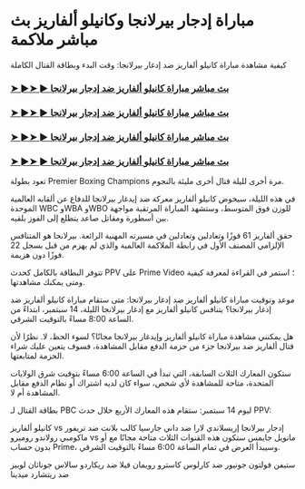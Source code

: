 # مباراة إدجار بيرلانجا وكانيلو ألفاريز بث مباشر ملاكمة

كيفية مشاهدة مباراة كانيلو ألفاريز ضد إدغار بيرلانجا: وقت البدء وبطاقة القتال الكاملة

<h3><a href="https://cutt.ly/WeR39PY0">➤ ►➤ ► بث مباشر مباراة كانيلو ألفاريز ضد إدجار بيرلانجا</a></h3>

<h3><a href="https://cutt.ly/WeR39PY0">➤ ►➤ ► بث مباشر مباراة كانيلو ألفاريز ضد إدجار بيرلانجا</a></h3>

<h3><a href="https://cutt.ly/WeR39PY0">➤ ►➤ ► بث مباشر مباراة كانيلو ألفاريز ضد إدجار بيرلانجا</a></h3>

<h3><a href="https://cutt.ly/WeR39PY0">➤ ►➤ ► بث مباشر مباراة كانيلو ألفاريز ضد إدجار بيرلانجا</a></h3>

تعود بطولة Premier Boxing Champions مرة أخرى لليلة قتال أخرى مليئة بالنجوم.

في هذه الليلة، سيخوض كانيلو ألفاريز معركة ضد إيدغار بيرلانجا للدفاع عن ألقابه العالمية الموحدة WBC وWBA وWBO للوزن فوق المتوسط، وستشهد المباراة المرتقبة مواجهة بين أسطورة ومقاتل صاعد يتطلع إلى الفوز بلقبه.

حقق ألفاريز 61 فوزًا وتعادلين وتعادلين في مسيرته المهنية الرائعة. بيرلانجا هو المتنافس الإلزامي المصنف الأول في رابطة الملاكمة العالمية والذي لم يهزم من قبل بسجل 22 فوزًا دون هزيمة.

تتوفر البطاقة بالكامل كحدث PPV على Prime Video ؛ استمر في القراءة لمعرفة كيفية ومتى يمكنك مشاهدتها.

موعد وتوقيت مباراة كانيلو ألفاريز ضد إدغار بيرلانجا: متى ستقام مباراة كانيلو ألفاريز ضد إدغار بيرلانجا؟
يتنافس كانيلو ألفاريز مع إدغار بيرلانجا الليلة، 14 سبتمبر، ابتداءً من الساعة 8:00 مساءً بالتوقيت الشرقي.

هل يمكنني مشاهدة مباراة كانيلو ألفاريز وإيدغار بيرلانجا مجانًا؟
لسوء الحظ، لا. نظرًا لأن قتال ألفاريز ضد بيرلانجا جزء من حزمة الدفع مقابل المشاهدة، فسوف يتعين عليك شراء الحزمة لمتابعتها.

ستكون المعارك الثلاث السابقة، التي تبدأ في الساعة 6:00 مساءً بتوقيت شرق الولايات المتحدة، متاحة للمشاهدة لأي شخص، سواء كان لديه اشتراك أو نظام الدفع مقابل المشاهدة أم لا.

بطاقة القتال لـ PBC ليوم 14 سبتمبر:
ستقام هذه المعارك الأربع خلال حدث PPV:

كانيلو ألفاريز vs إدجار بيرلانجا
إريسلاندي لارا ضد داني جارسيا
كالب بلانت ضد تريفور ماكومبي
رولاندو روميرو vs مانويل جايمس
ستكون هذه القنوات الثلاث متاحة مجانًا مع أو بدون حساب Prime، وسيبدأ العرض في تمام الساعة 6:00 مساءً بالتوقيت الشرقي.

ستيفن فولتون جونيور ضد كارلوس كاسترو
رويمان فيلا ضد ريكاردو سالاس
جوناثان لوبيز ضد ريتشارد ميدينا
